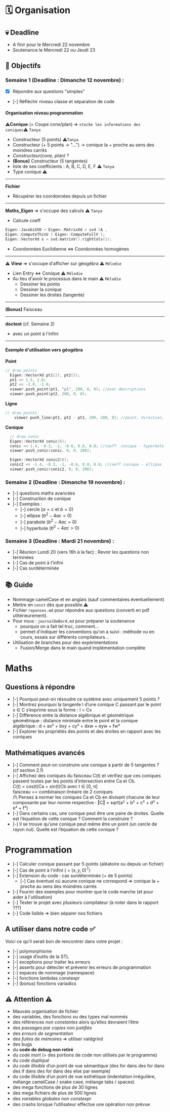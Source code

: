 # 🗓️ Organisation

## 💀 Deadline

- A finir pour le Mercredi 22 novembre
- Soutenance le Mercredi 22 ou Jeudi 23

## 🎯 Objectifs

### Semaine 1 (Deadline : Dimanche 12 novembre) :
- [x] Répondre aux questions "simples"
- [-] Réfléchir niveau classe et séparation de code

#### Organisation niveau programmation

⚠️**Conique** (= Coupe cone/plan) => ``stocke les informations des coniques``⚠️  ``Tanya``
- Constructeur (5 points) ⚠️``Tanya``
- Constructeur (+ 5 points -> "...")
    -> conique la + proche au sens des moindres carrés
- _Constructeur(cone, plan) ?_
- **(Bonus)** Constructeur (5 tangentes)
- liste de ses coefficients : A, B, C, D, E, F ⚠️ ``Tanya``
- Type conique ⚠️
---
**Fichier**
- Récupérer les coordonnées depuis un fichier
---
**Maths_Eigen** => s'occupe des calculs ⚠️ ``Tanya``
- Calcule coeff 
```C++
Eigen::JacobiSVD < Eigen::MatrixXd > svd (A ,
Eigen::ComputeThinU | Eigen::ComputeFullV );
Eigen::VectorXd x = svd.matrixV().rightCols(1);
``` 
- Coordonnées Euclidienne <=> Coordonnées homogènes
---
⚠️ **View** => s'occupe d'afficher sur géogébra ⚠️ ``Mélodie``
  - Lien Entry <=> Conique ⚠️ ``Mélodie``
  - Au lieu d'avoir le processus dans le main ⚠️ ``Mélodie``
    - Dessiner les points
    - Dessiner la conique
    - Dessiner les droites (tangente)
---
**(Bonus)** Faisceau

---
**doctest** (cf. Semaine 2)
- avec un point à l'infini 

---
#### Exemple d'utilisation vers géogébra
**Point**
```C++
// draw points
  Eigen::VectorXd pt1(2), pt2(2);
  pt1 << 1.5, 2.0;
  pt2 << -2.0, -1.0;
  viewer.push_point(pt1, "p1", 200, 0, 0); //avec descriptions
  viewer.push_point(pt2, 200, 0, 0);
```

**Ligne**
```C++
// draw points
    viewer.push_line(pt1, pt2 - pt1, 200, 200, 0); //point, direction, couleur * 3
```

**Conique**
```C++
  // draw conic
  Eigen::VectorXd conic(6);
  conic << 1.4, -0.3, -1, -0.6, 0.0, 0.8; //coeff  conique - hyperbole
  viewer.push_conic(conic, 0, 0, 200);

  Eigen::VectorXd conic2(6);
  conic2 << -1.4, -0.3, -1, -0.6, 0.0, 0.8; //coeff conique - ellipse
  viewer.push_conic(conic2, 0, 0, 200);

```

### Semaine 2 (Deadline : Dimanche 19 novembre) :
- [-] questions maths avancées
- [-] Construction de conique 
- [-] Exemples :
  - [-] cercle ($a = c$ et $b = 0$)
  - [-] ellipse ($b^2 − 4ac < 0$)
  - [-] parabole ($b^2 − 4ac = 0$)
  - [-] hyperbole ($b^2 − 4ac > 0$)

### Semaine 3 (Deadline : Mardi 21 novembre) :
- [-] Réunion Lundi 20 (vers 16h à la fac) : Revoir les questions non terminées
- [-] Cas de point à l'infini
- [-] Cas surdéterminée

## 📚 Guide

- Nommage camelCase et en anglais (sauf commentaires éventuellement)
- Mettre en `const` dès que possible ⚠️
- Fichier `reponses.md` pour répondre aux questions (converti en pdf utltérieurement).
- Pour nous : `journalDeBord.md` pour préparer la soutenance
  - pourquoi on a fait tel truc, comment...
  - permet d'indiquer les conventions qu'on a suivi : méthode vu en cours, essais sur différents compilateurs...
- Utilisation de branches pour des expérimentations
  - Fusion/Merge dans le main quand implémentation complète

# Maths

## Questions à répondre

- [-] Pourquoi peut-on résoudre ce système avec uniquement 5 points ?
- [-] Montrez pourquoi la tangente l d’une conique C passant par le point x ∈ C s’exprime sous la forme : l = Cx
- [-] Différence entre la distance algébrique et géométrique  
   géométrique : distance minimale entre le point et la conique  
   algébrique : d = ax² + bxy + cy² + dxw + eyw + fw²
- [-] Explorer les propriétés des points et des droites en rapport avec les coniques

## Mathématiques avancés

- [-] Comment peut-on construire une conique à partir de 5 tangentes ? (cf section 2.1)
- [-] Affichez des coniques du faisceau C(t) et vérifiez que ces coniques passent toutes par les points d’intersection entre Ca et Cb.  
   C(t) = cos(t)Ca + sin(t)Cb avec t ∈ [0, π]  
   faisceau == combinaison linéaire de 2 coniques  
   /!\ Pensez à normer les coniques Ca et Cb en divisant chacune de leur composante par leur norme respective : ‖C‖ = sqrt(a² + b² + c² + d² + e² + f²)
- [-] Dans certains cas, une conique peut être une paire de droites. Quelle est l’équation de cette conique ? Comment la construire ?
- [-] Il se trouve qu’une conique peut même être un point (un cercle de rayon nul). Quelle est l’équation de cette conique ?

# Programmation

- [-] Calculer conique passant par 5 points (aléatoire ou depuis un fichier)
- [-] Cas de point à l'infini ( = $(x,y,0)^T$)
- [-] Extension du code : cas surdéterminée (+ de 5 points)
  - [-] Cas éventuel où aucune conique ne correspond => conique la + proche au sens des moindres carrés
- [-] Fournir des exemples pour montrer que le code marche (et pour aider à l'utilisation)
- [-] Tester le projet avec plusieurs compilateur (à noter dans le rapport ???)
- [-] Code lisible => bien séparer nos fichiers

## A utiliser dans notre code ✅

Voici ce qu’il serait bon de rencontrer dans votre projet :

- [-] polymorphisme
- [-] usage d’outils de la STL
- [-] exceptions pour traiter les erreurs
- [-] asserts pour détecter et prévenir les erreurs de programmation
- [-] espaces de nommage (namespace)
- [-] fonctions lambdas constexpr
- [-] (bonus) fonctions variadics

## ⚠️ Attention ⚠️

- Mauvais organisation de fichier
- des variables, des fonctions ou des types mal nommés
- des références _non constantes_ alors qu’elles devraient l’être
- des _passages par copies non justiﬁés_
- des _erreurs de segmentation_
- des _fuites de mémoires_ => utiliser valdgrind
- des bugs
- du **code de debug non retiré**
- du _code mort_ (= des portions de code non utilisés par le programme)
- du _code dupliqué_
- du _code illisible_ d’un point de vue sémantique (des for dans des for
  dans des if dans des for dans des else par exemple)
- du code illisible d’un point de vue esthétique (indentation irrégulière, mélange camelCase / snake case, mélange tabs / spaces)
- des mega fonctions de plus de 30 lignes
- des mega ﬁchiers de plus de 500 lignes
- des _variables globales non constexpr_
- des crashs lorsque l’utilisateur eﬀectue une opération non prévue
